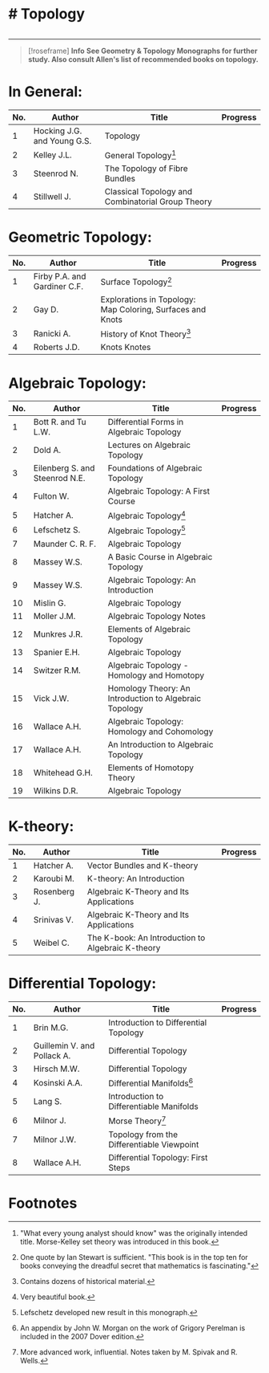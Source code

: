 <h1># Topology</h1>

```toc
```
---
> [!roseframe] **Info**
> **See Geometry & Topology Monographs for further study. Also consult Allen's list of recommended books on topology.**
# In General:

| No. | Author                      | Title                                             | Progress |
| --- | --------------------------- | ------------------------------------------------- | -------- |
| 1   | Hocking J.G. and Young G.S. | Topology                                          |          |
| 2   | Kelley J.L.                 | General Topology[^1]                              |          |
| 3   | Steenrod N.                 | The Topology of Fibre Bundles                     |          |
| 4   | Stillwell J.                | Classical Topology and Combinatorial Group Theory |          |
# Geometric Topology:

| No. | Author                       | Title                                                      | Progress |
| --- | ---------------------------- | ---------------------------------------------------------- | -------- |
| 1   | Firby P.A. and Gardiner C.F. | Surface Topology[^2]                                       |          |
| 2   | Gay D.                       | Explorations in Topology: Map Coloring, Surfaces and Knots |          |
| 3   | Ranicki A.                   | History of Knot Theory[^3]                                 |          |
| 4   | Roberts J.D.                 | Knots Knotes                                               |          |
# Algebraic Topology:

| No. | Author                         | Title                                                  | Progress |
| --- | ------------------------------ | ------------------------------------------------------ | -------- |
| 1   | Bott R. and Tu L.W.            | Differential Forms in Algebraic Topology               |          |
| 2   | Dold A.                        | Lectures on Algebraic Topology                         |          |
| 3   | Eilenberg S. and Steenrod N.E. | Foundations of Algebraic Topology                      |          |
| 4   | Fulton W.                      | Algebraic Topology: A First Course                     |          |
| 5   | Hatcher A.                     | Algebraic Topology[^4]                                 |          |
| 6   | Lefschetz S.                   | Algebraic Topology[^5]                                 |          |
| 7   | Maunder C. R. F.               | Algebraic Topology                                     |          |
| 8   | Massey W.S.                    | A Basic Course in Algebraic Topology                   |          |
| 9   | Massey W.S.                    | Algebraic Topology: An Introduction                    |          |
| 10  | Mislin G.                      | Algebraic Topology                                     |          |
| 11  | Moller J.M.                    | Algebraic Topology Notes                               |          |
| 12  | Munkres J.R.                   | Elements of Algebraic Topology                         |          |
| 13  | Spanier E.H.                   | Algebraic Topology                                     |          |
| 14  | Switzer R.M.                   | Algebraic Topology - Homology and Homotopy             |          |
| 15  | Vick J.W.                      | Homology Theory: An Introduction to Algebraic Topology |          |
| 16  | Wallace A.H.                   | Algebraic Topology: Homology and Cohomology            |          |
| 17  | Wallace A.H.                   | An Introduction to Algebraic Topology                  |          |
| 18  | Whitehead G.H.                 | Elements of Homotopy Theory                            |          |
| 19  | Wilkins D.R.                   | Algebraic Topology                                     |          |
# K-theory:

| No. | Author       | Title                                             | Progress |
| --- | ------------ | ------------------------------------------------- | -------- |
| 1   | Hatcher A.   | Vector Bundles and K-theory                       |          |
| 2   | Karoubi M.   | K-theory: An Introduction                         |          |
| 3   | Rosenberg J. | Algebraic K-Theory and Its Applications           |          |
| 4   | Srinivas V.  | Algebraic K-Theory and Its Applications           |          |
| 5   | Weibel C.    | The K-book: An Introduction to Algebraic K-theory |          |
# Differential Topology:

| No. | Author                      | Title                                      | Progress |
| --- | --------------------------- | ------------------------------------------ | -------- |
| 1   | Brin M.G.                   | Introduction to Differential Topology      |          |
| 2   | Guillemin V. and Pollack A. | Differential Topology                      |          |
| 3   | Hirsch M.W.                 | Differential Topology                      |          |
| 4   | Kosinski A.A.               | Differential Manifolds[^6]                 |          |
| 5   | Lang S.                     | Introduction to Differentiable Manifolds   |          |
| 6   | Milnor J.                   | Morse Theory[^7]                           |          |
| 7   | Milnor J.W.                 | Topology from the Differentiable Viewpoint |          |
| 8   | Wallace A.H.                | Differential Topology: First Steps         |          |
# Footnotes

[^1]: "What every young analyst should know" was the originally intended title. Morse-Kelley set theory was introduced in this book.
[^2]: One quote by Ian Stewart is sufficient. "This book is in the top ten for books conveying the dreadful secret that mathematics is fascinating."
[^3]: Contains dozens of historical material.
[^4]: Very beautiful book.
[^5]: Lefschetz developed new result in this monograph.
[^6]: An appendix by John W. Morgan on the work of Grigory Perelman is included in the 2007 Dover edition.
[^7]: More advanced work, influential. Notes taken by M. Spivak and R. Wells.
